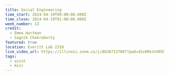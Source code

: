 ```yaml
---
title: Social Engineering
time_start: 2024-04-19T00:00:00.000Z
time_close: 2024-04-19T01:00:00.000Z
week_number: 13
credit:
  - Emma Hartman
  - Sagnik Chakraborty
featured: true
location: Everitt Lab 2310
live_video_url: https://illinois.zoom.us/j/88367137087?pwd=d2x6RkJnV05NVEhVZWlOZWRReUhwQT09
tags:
  - osint
  - misc
---
```

